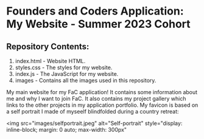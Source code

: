 # Founders and Coders Application: My Website - Summer 2023 Cohort

## Repository Contents:

1. index.html - Website HTML.
2. styles.css - The styles for my website.
3. index.js - The JavaScript for my website.
4. images - Contains all the images used in this repository.

My main website for my FaC application! It contains some information about me and why I want to join FaC. It also contains my project gallery which links to the other projects in my application portfolio. My favicon is based on a self portrait I made of myseelf blindfolded during a country retreat:

<img src="images/selfportrait.jpeg" alt="Self-portrait"
style="display: inline-block; 
margin: 0 auto; 
max-width: 300px"
>
